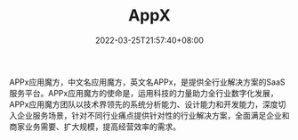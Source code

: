 ﻿---
weight: 
title: "AppX"
description: "APPx应用魔方，中文名应用魔方，英文名APPx，是提供全行业解决方案的SaaS服务平台。APPx应用魔方的使命是，运用科技的力量助力全行业数字化发展，APPx应用魔方团队以技术界领先的系统分析能力、设计能力和开发能力，深度切入企业服务场景，针对不同行业痛点提供针对性的行业解决方案，全面满足企业和商家业务需要、扩大规模，提高经营效率的需求。"
date: 2022-03-25T21:57:40+08:00
lastmod: 2022-03-25T16:45:40+08:00
draft: false
authors: ["Metabd"]
featuredImage: "614.png"
link: "https://appx.co.in/"
tags: ["AppX","创作者经济"]
categories: ["navigation"]
navigation: ["创作者经济"]
lightgallery: true
toc: true
pinned: false
recommend: false
recommend1: false
---
APPx应用魔方，中文名应用魔方，英文名APPx，是提供全行业解决方案的SaaS服务平台。APPx应用魔方的使命是，运用科技的力量助力全行业数字化发展，APPx应用魔方团队以技术界领先的系统分析能力、设计能力和开发能力，深度切入企业服务场景，针对不同行业痛点提供针对性的行业解决方案，全面满足企业和商家业务需要、扩大规模，提高经营效率的需求。
